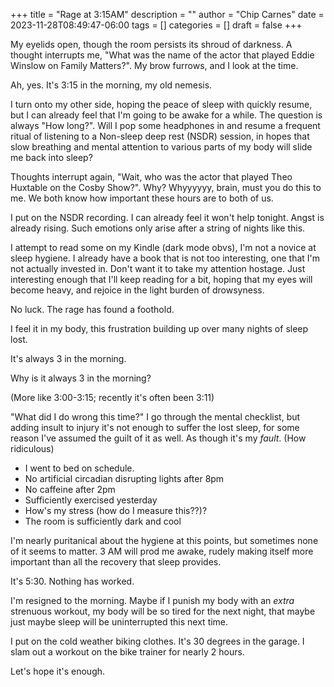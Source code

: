 +++
title = "Rage at 3:15AM"
description = ""
author = "Chip Carnes"
date = 2023-11-28T08:49:47-06:00
tags = []
categories = []
draft = false
+++

My eyelids open, though the room persists its shroud of darkness. A thought interrupts me, "What was the name of the actor that played Eddie Winslow on Family Matters?".  My brow furrows, and I look at the time.

Ah, yes. It's 3:15 in the morning, my old nemesis. 

I turn onto my other side, hoping the peace of sleep with quickly resume, but I can already feel that I'm going to be awake for a while. The question is always "How long?".  Will I pop some headphones in and resume a frequent ritual of listening to a Non-sleep deep rest (NSDR) session, in hopes that slow breathing and mental attention to various parts of my body will slide me back into sleep?

Thoughts interrupt again, "Wait, who was the actor that played Theo Huxtable on the Cosby Show?". Why? Whyyyyyy, brain, must you do this to me. We both know how important these hours are to both of us.

I put on the NSDR recording. I can already feel it won't help tonight. Angst is already rising. Such emotions only arise after a string of nights like this.

I attempt to read some on my Kindle (dark mode obvs), I'm not a novice at sleep hygiene. I already have a book that is not too interesting, one that I'm not actually invested in. Don't want it to take my attention hostage. Just interesting enough that I'll keep reading for a bit, hoping that my eyes will become heavy, and rejoice in the light burden of drowsyness.

No luck. The rage has found a foothold. 

I feel it in my body, this frustration building up over many nights of sleep lost.

It's always 3 in the morning.

Why is it always 3 in the morning?

(More like 3:00-3:15; recently it's often been 3:11)

"What did I do wrong this time?" I go through the mental checklist, but adding insult to injury it's not enough to suffer the lost sleep, for some reason I've assumed the guilt of it as well. As though it's my _fault_. (How ridiculous)

- I went to bed on schedule. 
- No artificial circadian disrupting lights after 8pm
- No caffeine after 2pm
- Sufficiently exercised yesterday
- How's my stress (how do I measure this??)?
- The room is sufficiently dark and cool

I'm nearly puritanical about the hygiene at this points, but sometimes none of it seems to matter. 3 AM will prod me awake, rudely making itself more important than all the recovery that sleep provides.

It's 5:30. Nothing has worked.

I'm resigned to the morning. Maybe if I punish my body with an _extra_ strenuous workout, my body will be so tired for the next night, that maybe just maybe sleep will be uninterrupted this next time.  

I put on the cold weather biking clothes. It's 30 degrees in the garage. I slam out a workout on the bike trainer for nearly 2 hours. 

Let's hope it's enough.